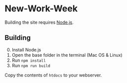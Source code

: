 # New-Work-Week

Building the site requires [Node.js](https://nodejs.org/en/).

## Building

0. Install Node.js
1. Open the base folder in the terminal (Mac OS & Linux)
2. Run `npm install`
3. Run `npm run build`

Copy the contents of `htdocs` to your webserver.
